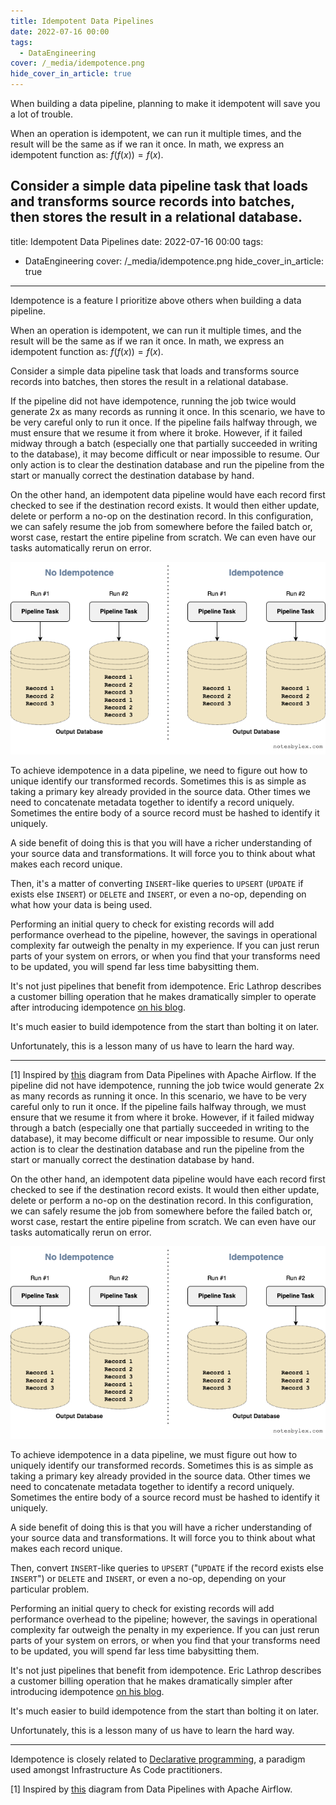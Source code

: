 ```yaml
---
title: Idempotent Data Pipelines
date: 2022-07-16 00:00
tags:
  - DataEngineering
cover: /_media/idempotence.png
hide_cover_in_article: true
---
```


When building a data pipeline, planning to make it idempotent will save you a lot of trouble.

When an operation is idempotent, we can run it multiple times, and the result will be the same as if we ran it once. In math, we express an idempotent function as: $f(f(x)) = f(x)$.

Consider a simple data pipeline task that loads and transforms source records into batches, then stores the result in a relational database.
---
title: Idempotent Data Pipelines
date: 2022-07-16 00:00
tags:
  - DataEngineering
cover: /_media/idempotence.png
hide_cover_in_article: true
---

Idempotence is a feature I prioritize above others when building a data pipeline.

When an operation is idempotent, we can run it multiple times, and the result will be the same as if we ran it once. In math, we express an idempotent function as: $f(f(x)) = f(x)$.

Consider a simple data pipeline task that loads and transforms source records into batches, then stores the result in a relational database.

If the pipeline did not have idempotence, running the job twice would generate 2x as many records as running it once. In this scenario, we have to be very careful only to run it once. If the pipeline fails halfway through, we must ensure that we resume it from where it broke. However, if it failed midway through a batch (especially one that partially succeeded in writing to the database), it may become difficult or near impossible to resume. Our only action is to clear the destination database and run the pipeline from the start or manually correct the destination database by hand.

On the other hand, an idempotent data pipeline would have each record first checked to see if the destination record exists. It would then either update, delete or perform a no-op on the destination record. In this configuration, we can safely resume the job from somewhere before the failed batch or, worst case, restart the entire pipeline from scratch. We can even have our tasks automatically rerun on error.

<img src="../_media/idempotent-data-pipeline-example.png"></img>

To achieve idempotence in a data pipeline, we need to figure out how to unique identify our transformed records. Sometimes this is as simple as taking a primary key already provided in the source data. Other times we need to concatenate metadata together to identify a record uniquely. Sometimes the entire body of a source record must be hashed to identify it uniquely.

A side benefit of doing this is that you will have a richer understanding of your source data and transformations. It will force you to think about what makes each record unique.

Then, it's a matter of converting `INSERT`-like queries to `UPSERT` (`UPDATE` if exists else `INSERT`) or `DELETE` and `INSERT`, or even a no-op, depending on what how your data is being used.

Performing an initial query to check for existing records will add performance overhead to the pipeline, however, the savings in operational complexity far outweigh the penalty in my experience. If you can just rerun parts of your system on errors, or when you find that your transforms need to be updated, you will spend far less time babysitting them.

It's not just pipelines that benefit from idempotence. Eric Lathrop describes a customer billing operation that he makes dramatically simpler to operate after introducing idempotence [on his blog](https://ericlathrop.com/2021/04/idempotence-now-prevents-pain-later/).

It's much easier to build idempotence from the start than bolting it on later.

Unfortunately, this is a lesson many of us have to learn the hard way.

---

[1] Inspired by [this](https://livebook.manning.com/concept/apache-airflow/idempotent-task) diagram from Data Pipelines with Apache Airflow.
If the pipeline did not have idempotence, running the job twice would generate 2x as many records as running it once. In this scenario, we have to be very careful only to run it once. If the pipeline fails halfway through, we must ensure that we resume it from where it broke. However, if it failed midway through a batch (especially one that partially succeeded in writing to the database), it may become difficult or near impossible to resume. Our only action is to clear the destination database and run the pipeline from the start or manually correct the destination database by hand.

On the other hand, an idempotent data pipeline would have each record first checked to see if the destination record exists. It would then either update, delete or perform a no-op on the destination record. In this configuration, we can safely resume the job from somewhere before the failed batch or, worst case, restart the entire pipeline from scratch. We can even have our tasks automatically rerun on error.

<img src="../_media/idempotent-data-pipeline-example.png"></img>

To achieve idempotence in a data pipeline, we must figure out how to uniquely identify our transformed records. Sometimes this is as simple as taking a primary key already provided in the source data. Other times we need to concatenate metadata together to identify a record uniquely. Sometimes the entire body of a source record must be hashed to identify it uniquely.

A side benefit of doing this is that you will have a richer understanding of your source data and transformations. It will force you to think about what makes each record unique.

Then, convert `INSERT`-like queries to `UPSERT` ("`UPDATE` if the record exists else `INSERT`") or `DELETE` and `INSERT`, or even a no-op, depending on your particular problem.

Performing an initial query to check for existing records will add performance overhead to the pipeline; however, the savings in operational complexity far outweigh the penalty in my experience. If you can just rerun parts of your system on errors, or when you find that your transforms need to be updated, you will spend far less time babysitting them.

It's not just pipelines that benefit from idempotence. Eric Lathrop describes a customer billing operation that he makes dramatically simpler after introducing idempotence [on his blog](https://ericlathrop.com/2021/04/idempotence-now-prevents-pain-later/).

It's much easier to build idempotence from the start than bolting it on later.

Unfortunately, this is a lesson many of us have to learn the hard way.

---

Idempotence is closely related to [Declarative programming](https://en.wikipedia.org/wiki/Declarative_programming), a paradigm used amongst Infrastructure As Code practitioners.

[1] Inspired by [this](https://livebook.manning.com/concept/apache-airflow/idempotent-task) diagram from Data Pipelines with Apache Airflow.